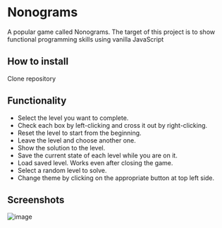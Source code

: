# Nonograms
A popular game called Nonograms. The target of this project is to show functional programming skills using vanilla JavaScript

## How to install
Clone repository

## Functionality
- Select the level you want to complete.
- Check each box by left-clicking and cross it out by right-clicking.
- Reset the level to start from the beginning.
- Leave the level and choose another one.
- Show the solution to the level.
- Save the current state of each level while you are on it.
- Load saved level. Works even after closing the game.
- Select a random level to solve.
- Change theme by clicking on the appropriate button at top left side.

## Screenshots
![image](https://github.com/user-attachments/assets/b3616f99-16d0-4eef-a51e-91308480c839)

